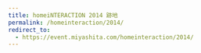 ```yaml
---
title: homeiNTERACTION 2014 跡地
permalink: /homeinteraction/2014/
redirect_to:
  - https://event.miyashita.com/homeinteraction/2014/
---
```

